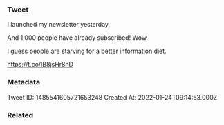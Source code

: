 ### Tweet
I launched my newsletter yesterday.

And 1,000 people have already subscribed! Wow.

I guess people are starving for a better information diet.

https://t.co/IB8jsHr8hD

### Metadata
Tweet ID: 1485541605721653248
Created At: 2022-01-24T09:14:53.000Z

### Related

